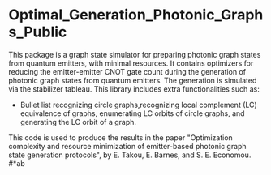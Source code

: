 # Optimal_Generation_Photonic_Graphs_Public
This package is a graph state simulator for preparing photonic graph states
from quantum emitters, with minimal resources. It contains optimizers for 
reducing the emitter-emitter CNOT gate count during the generation of 
photonic graph states from quantum emitters. The generation is simulated 
via the stabilizer tableau. This library includes extra functionalities such
as: 
* Bullet list
recognizing circle graphs,recognizing local complement (LC) equivalence of 
graphs, enumerating LC orbits of circle graphs, and generating the LC orbit
of a graph.

This code is used 
to produce the results in the paper "Optimization complexity and resource 
minimization of emitter-based photonic graph state generation protocols", 
by E. Takou, E. Barnes, and S. E. Economou.
#*ab